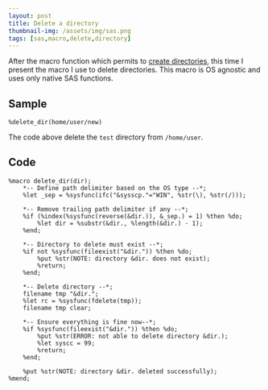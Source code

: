 ```yaml
---
layout: post
title: Delete a directory
thumbnail-img: /assets/img/sas.png
tags: [sas,macro,delete,directory]
---
```


After the macro function which permits to [create directories](2021-05-18-Create_dir), this time I present the macro I use to delete directories. 
This macro is OS agnostic and uses only native SAS functions.  

## Sample
```
%delete_dir(home/user/new)
```
The code above delete the `test` directory from `/home/user`.

## Code
```
%macro delete_dir(dir);
    *-- Define path delimiter based on the OS type --*;
    %let _sep = %sysfunc(ifc("&sysscp."="WIN", %str(\), %str(/)));

    *-- Remove trailing path delimiter if any --*;
    %if (%index(%sysfunc(reverse(&dir.)), &_sep.) = 1) %then %do;
        %let dir = %substr(&dir., %length(&dir.) - 1);
    %end;

    *-- Directory to delete must exist --*;
    %if not %sysfunc(fileexist("&dir.")) %then %do;
        %put %str(NOTE: directory &dir. does not exist);
        %return;
    %end;

    *-- Delete directory --*;
    filename tmp "&dir.";
    %let rc = %sysfunc(fdelete(tmp));
    filename tmp clear;

    *-- Ensure everything is fine now--*;
    %if %sysfunc(fileexist("&dir.")) %then %do;
        %put %str(ERROR: not able to delete directory &dir.);
        %let syscc = 99;
        %return;
    %end;

    %put %str(NOTE: directory &dir. deleted successfully);
%mend;
```
